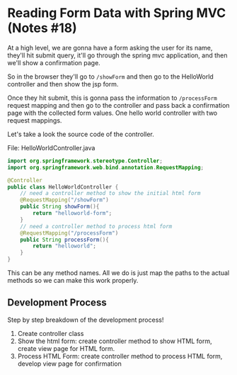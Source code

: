 
# Reading Form Data with Spring MVC (Notes #18)

At a high level, we are gonna have a form asking the user for its name, they'll hit 
submit query, it'll go through the spring mvc application, and then we'll show a confirmation page.


So in the browser they'll go to ``/showForm`` and then go to the HelloWorld controller
and then show the jsp form. 

Once they hit submit, this is gonna pass the information to ``/processForm`` request mapping and then
go to the controller and pass back a confirmation page with the collected form values.
One hello world controller with two request mappings.


Let's take a look the source code of the controller. 

File: HelloWorldController.java

```java
import org.springframework.stereotype.Controller;
import org.springframework.web.bind.annotation.RequestMapping;

@Controller
public class HelloWorldController {
    // need a controller method to show the initial html form
    @RequestMapping("/showForm")
    public String showForm(){
        return "helloworld-form";
    }
    // need a controller method to process html form
    @RequestMapping("/processForm")
    public String processForm(){
        return "helloworld";
    }
}

```

This can be any method names. All we do is just map the paths to the actual methods
so we can make this work properly. 

## Development Process

Step by step breakdown of the development process!

1) Create controller class
2) Show the html form: create controller method to show HTML form, create view page for HTML form.
3) Process HTML Form: create controller method to process HTML form, develop view page for confirmation

